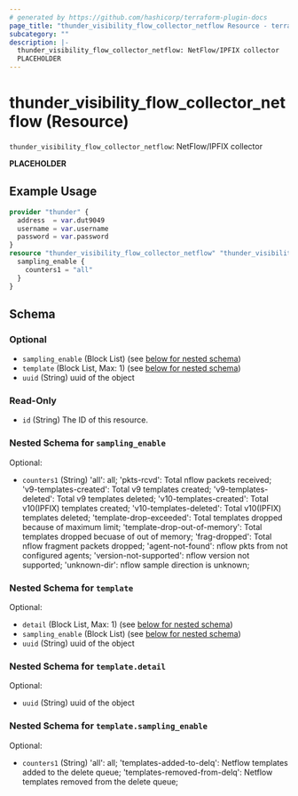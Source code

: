 ```yaml
---
# generated by https://github.com/hashicorp/terraform-plugin-docs
page_title: "thunder_visibility_flow_collector_netflow Resource - terraform-provider-thunder"
subcategory: ""
description: |-
  thunder_visibility_flow_collector_netflow: NetFlow/IPFIX collector
  PLACEHOLDER
---
```


# thunder_visibility_flow_collector_netflow (Resource)

`thunder_visibility_flow_collector_netflow`: NetFlow/IPFIX collector

__PLACEHOLDER__

## Example Usage

```terraform
provider "thunder" {
  address  = var.dut9049
  username = var.username
  password = var.password
}
resource "thunder_visibility_flow_collector_netflow" "thunder_visibility_flow_collector_netflow" {
  sampling_enable {
    counters1 = "all"
  }
}
```

<!-- schema generated by tfplugindocs -->
## Schema

### Optional

- `sampling_enable` (Block List) (see [below for nested schema](#nestedblock--sampling_enable))
- `template` (Block List, Max: 1) (see [below for nested schema](#nestedblock--template))
- `uuid` (String) uuid of the object

### Read-Only

- `id` (String) The ID of this resource.

<a id="nestedblock--sampling_enable"></a>
### Nested Schema for `sampling_enable`

Optional:

- `counters1` (String) 'all': all; 'pkts-rcvd': Total nflow packets received; 'v9-templates-created': Total v9 templates created; 'v9-templates-deleted': Total v9 templates deleted; 'v10-templates-created': Total v10(IPFIX) templates created; 'v10-templates-deleted': Total v10(IPFIX) templates deleted; 'template-drop-exceeded': Total templates dropped because of maximum limit; 'template-drop-out-of-memory': Total templates dropped becuase of out of memory; 'frag-dropped': Total nflow fragment packets dropped; 'agent-not-found': nflow pkts from not configured agents; 'version-not-supported': nflow version not supported; 'unknown-dir': nflow sample direction is unknown;


<a id="nestedblock--template"></a>
### Nested Schema for `template`

Optional:

- `detail` (Block List, Max: 1) (see [below for nested schema](#nestedblock--template--detail))
- `sampling_enable` (Block List) (see [below for nested schema](#nestedblock--template--sampling_enable))
- `uuid` (String) uuid of the object

<a id="nestedblock--template--detail"></a>
### Nested Schema for `template.detail`

Optional:

- `uuid` (String) uuid of the object


<a id="nestedblock--template--sampling_enable"></a>
### Nested Schema for `template.sampling_enable`

Optional:

- `counters1` (String) 'all': all; 'templates-added-to-delq': Netflow templates added to the delete queue; 'templates-removed-from-delq': Netflow templates removed from the delete queue;


